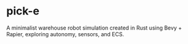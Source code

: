 # pick-e
A minimalist warehouse robot simulation created in Rust using Bevy + Rapier, exploring autonomy, sensors, and ECS.
